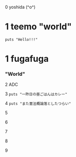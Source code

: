 0 yoshida (^o^)

# 1 teemo "world"

```
puts "Hello!!!"
```

# 1 fugafuga

### "World"

2 ADC

3 `puts "一昨日の昼ごはんはカレー"`

4 `puts "また憲法概論落としたつらい"`

5

6

7

8

9
